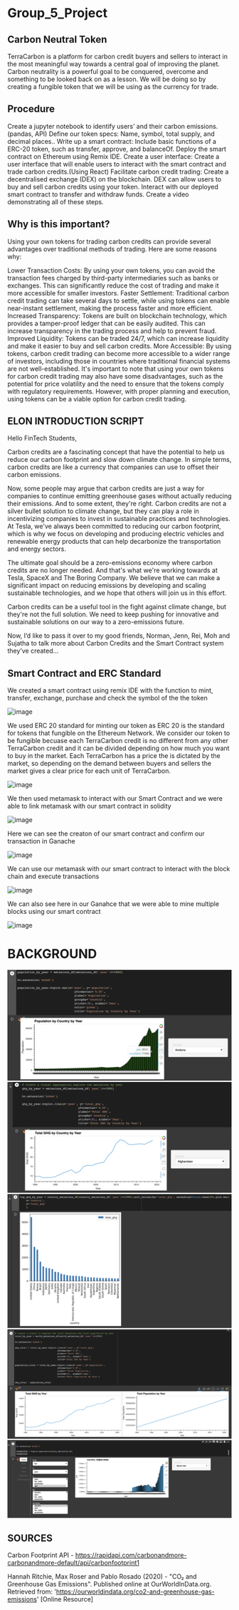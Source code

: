 # Group_5_Project
## Carbon Neutral Token

TerraCarbon is a platform for carbon credit buyers and sellers to interact in the most meaningful way towards a central goal of improving the planet. Carbon neutrality is a powerful goal to be conquered, overcome and something to be looked back on as a lesson. We will be doing so by creating a fungible token that we will be using as the currency for trade.

## Procedure

Create a jupyter notebook to identify users’ and their carbon emissions. (pandas, API)
Define our token specs: Name, symbol, total supply, and decimal places.. 
Write up a smart contract: Include basic functions of a ERC-20 token, such as transfer, approve, and balanceOf. 
Deploy the smart contract on Ethereum using Remix IDE.
Create a user interface: Create a user interface that will enable users to interact with the smart contract and trade carbon credits.(Using React)
Facilitate carbon credit trading: Create a decentralised exchange (DEX) on the blockchain. DEX can allow users to buy and sell carbon credits using your token.
Interact with our deployed smart contract to transfer and withdraw funds. 
Create a video demonstrating all of these steps.


## Why is this important? 

Using your own tokens for trading carbon credits can provide several advantages over traditional methods of trading. Here are some reasons why:

Lower Transaction Costs: By using your own tokens, you can avoid the transaction fees charged by third-party intermediaries such as banks or exchanges. This can significantly reduce the cost of trading and make it more accessible for smaller investors.
Faster Settlement: Traditional carbon credit trading can take several days to settle, while using tokens can enable near-instant settlement, making the process faster and more efficient.
Increased Transparency: Tokens are built on blockchain technology, which provides a tamper-proof ledger that can be easily audited. This can increase transparency in the trading process and help to prevent fraud.
Improved Liquidity: Tokens can be traded 24/7, which can increase liquidity and make it easier to buy and sell carbon credits.
More Accessible: By using tokens, carbon credit trading can become more accessible to a wider range of investors, including those in countries where traditional financial systems are not well-established.
It's important to note that using your own tokens for carbon credit trading may also have some disadvantages, such as the potential for price volatility and the need to ensure that the tokens comply with regulatory requirements. However, with proper planning and execution, using tokens can be a viable option for carbon credit trading.



## ELON INTRODUCTION SCRIPT

Hello FinTech Students,

Carbon credits are a fascinating concept that have the potential to help us reduce our carbon footprint and slow down climate change. In simple terms, carbon credits are like a currency that companies can use to offset their carbon emissions. 

Now, some people may argue that carbon credits are just a way for companies to continue emitting greenhouse gases without actually reducing their emissions. And to some extent, they're right. Carbon credits are not a silver bullet solution to climate change, but they can play a role in incentivizing companies to invest in sustainable practices and technologies.
At Tesla, we've always been committed to reducing our carbon footprint, which is why we focus on developing and producing electric vehicles and renewable energy products that can help decarbonize the transportation and energy sectors.

The ultimate goal should be a zero-emissions economy where carbon credits are no longer needed. And that's what we're working towards at Tesla, SpaceX and The Boring Company. We believe that we can make a significant impact on reducing emissions by developing and scaling sustainable technologies, and we hope that others will join us in this effort.

Carbon credits can be a useful tool in the fight against climate change, but they're not the full solution. We need to keep pushing for innovative and sustainable solutions on our way to a zero-emissions future.

Now, I’d like to pass it over to my good friends, Norman, Jenn, Rei, Moh and Sujatha to talk more about Carbon Credits and the Smart Contract system they’ve created…


## Smart Contract and ERC Standard ##

We created a smart contract using remix IDE with the function to mint, transfer, exchange, purchase and check the symbol of the the token

![image](https://github.com/reidema/Group_5_Project/assets/117589787/2eea5d3d-00f5-496c-8c68-ffd707500956)

We used ERC 20 standard for minting our token as ERC 20 is the standard for tokens that fungible on the Ethereum Network. We consider our token to be fungible
becuase each TerraCarbon credit is no different from any other TerraCarbon credit and it can be divided depending on how much you want to buy in the market.
Each TerraCarbon has a price the is dictated by the market, so depending on the demand between buyers and sellers the market gives a clear price for each unit
of TerraCarbon. 

![image](https://github.com/reidema/Group_5_Project/assets/117589787/a6114096-a464-425b-8b64-bef5cc35b2ea)

We then used metamask to interact with our Smart Contract and we were able to link metamask with our smart contract in solidity

![image](https://github.com/reidema/Group_5_Project/assets/117589787/7044d25d-f19a-469a-afb5-9477cb4eed77)

Here we can see the creaton of our smart contract and confirm our transaction in Ganache

![image](https://github.com/reidema/Group_5_Project/assets/117589787/7acc6602-c628-4b7d-b84e-c5db7c754c25)

We can use our metamask with our smart contract to interact with the block chain and execute transactions

![image](https://github.com/reidema/Group_5_Project/assets/117589787/bd911a83-f3a7-42b1-bfc8-8b12292c6ad3)

We can also see here in our Ganahce that we were able to mine multiple blocks using our smart contract

![image](https://github.com/reidema/Group_5_Project/assets/117589787/40f803fc-770e-4f75-8b4d-85ae45013f53)





















# BACKGROUND

![](./Images/01_Population_Graph_Country.png)
![](./Images/02_GHG_Graph_Country.png)
![](./Images/03_Top_30_GHG.png)
![](./Images/04_Population_GHG_Total_Trend.png)
![](./Images/05_HVExplorer_Graph.png)













## SOURCES
Carbon Footprint API - https://rapidapi.com/carbonandmore-carbonandmore-default/api/carbonfootprint1

Hannah Ritchie, Max Roser and Pablo Rosado (2020) - "CO₂ and Greenhouse Gas Emissions". Published online at OurWorldInData.org. Retrieved from: 'https://ourworldindata.org/co2-and-greenhouse-gas-emissions' [Online Resource]








